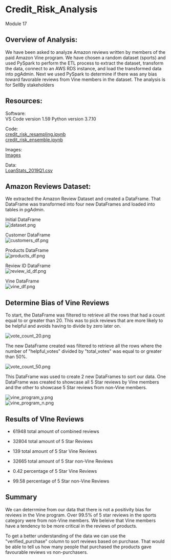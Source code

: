 # Credit_Risk_Analysis
Module 17


## Overview of Analysis:

We have been asked to analyze Amazon reviews written by members of the paid Amazon Vine program.  We have chosen a random dataset (sports) and used PySpark to perform the ETL process to extract the dataset, transform the data, connect to an AWS RDS instance, and load the transformed data into pgAdmin. Next we used PySpark to determine if there was any bias toward favorable reviews from Vine members in the dataset. The analysis is for SellBy stakeholders


## Resources:

Software:<br/> 
VS Code version 1.59
Python version 3.7.10
 
Code:<br/> 
[credit_risk_resampling.ipynb](Challenge/credit_risk_resampling.ipynb)<br/>
[credit_risk_ensemble.ipynb](Challenge/credit_risk_ensemble.ipynb)<br/>

Images:<br/>
[Images](Challenge/Images/) <br/>

Data:<br/>
[LoanStats_2019Q1.csv](Challenge/Resources/LoanStats_2019Q1.csv)<br/>


## Amazon Reviews Dataset:

We extracted the Amazon Review Dataset and created a DataFrame.  That DataFrame was transformed into four new DataFrames and loaded into tables in pgAdmin.

Initial DataFrame <br/>
![dataset.png](Images/dataset.png) <br/>

Customer DataFrame <br/>
![customers_df.png](Images/customers_df.png) <br/>

Products DataFrame <br/>
![products_df.png](Images/products_df.png) <br/>

Review ID DataFrame <br/>
![review_id_df.png](Images/review_id_df.png) <br/>

Vine DataFrame <br/>
![vine_df.png](Images/vine_df.png) <br/>


## Determine Bias of Vine Reviews 

To start, the DataFrame was filtered to retrieve all the rows that had a count equal to or greater than 20.  This was to pick reviews that are more likely to be helpful and avoids having to divide by zero later on.

![vote_count_20.png](Images/vote_count_20.png) <br/>

The new DataFrame created was filtered to retrieve all the rows where the number of "helpful_votes" divided by "total_votes" was equal to or greater than 50%.

![vote_count_50.png](Images/vote_count_50.png) <br/>

This DataFrame was used to create 2 new DataFrames to sort our data.  One DataFrame was created to showcase all 5 Star reviews by Vine members and the other to showcase 5 Star reviews from non-Vine members.

![vine_program_y.png](Images/vine_program_y.png) <br/>
![vine_program_n.png](Images/vine_program_n.png) <br/>


## Results of VIne Reviews

- 61948 total amount of combined reviews<br/>

- 32804 total amount of 5 Star Reviews<br/>

- 139 total amount of 5 Star Vine Reviews<br/>

- 32665 total amount of 5 Star non-Vine Reviews<br/>

- 0.42 percentage of 5 Star Vine Reviews<br/>

- 99.58 percentage of 5 Star non-Vine Reviews<br/>


## Summary

We can deterrmine from our data that there is not a positivity bias for reviews in the Vine program.  Over 99.5% of 5 star reviews in the sports category were from non-Vine members.  We beleive that Vine members have a tendency to be more critical in the reviews of products.  

To get a better understanding of the data we can use the "verified_purchase" column to sort reviews based on purchase.  That would be able to tell us how many people that purchased the products gave favourable reviews vs non-purchasers.